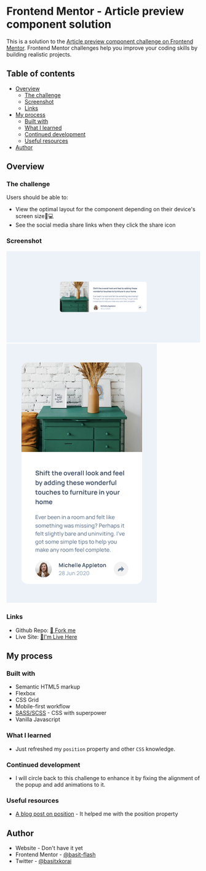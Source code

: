 # Frontend Mentor - Article preview component solution

This is a solution to the [Article preview component challenge on Frontend Mentor](https://www.frontendmentor.io/challenges/article-preview-component-dYBN_pYFT). Frontend Mentor challenges help you improve your coding skills by building realistic projects.

## Table of contents

- [Overview](#overview)
  - [The challenge](#the-challenge)
  - [Screenshot](#screenshot)
  - [Links](#links)
- [My process](#my-process)
  - [Built with](#built-with)
  - [What I learned](#what-i-learned)
  - [Continued development](#continued-development)
  - [Useful resources](#useful-resources)
- [Author](#author)

## Overview

### The challenge

Users should be able to:

- View the optimal layout for the component depending on their device's screen size📱💻
- See the social media share links when they click the share icon

### Screenshot

![](./design/screen-desktop.png)
![](./design/screen-mobile.png)

### Links

- Github Repo: [🍴 Fork me](https://github.com/basitkorai/article-preview-component)
- Live Site: [🏡I'm Live Here](https://article-preview-korai.netlify.app)

## My process

### Built with

- Semantic HTML5 markup
- Flexbox
- CSS Grid
- Mobile-first workflow
- [SASS/SCSS](https://sass-lang.com) - CSS with superpower
- Vanilla Javascript

### What I learned

- Just refreshed my `position` property and other `CSS` knowledge.

### Continued development
- I will circle back to this challenge to enhance it by fixing the alignment of the popup and add animations to it.

### Useful resources

- [A blog post on position](https://blog.webdevsimplified.com/2022-01/css-position/) - It helped me with the position property


## Author

- Website - Don't have it yet
- Frontend Mentor - [@basit-flash](https://www.frontendmentor.io/profile/basit-flash)
- Twitter - [@basitxkorai](https://www.twitter.com/basitxkorai)

